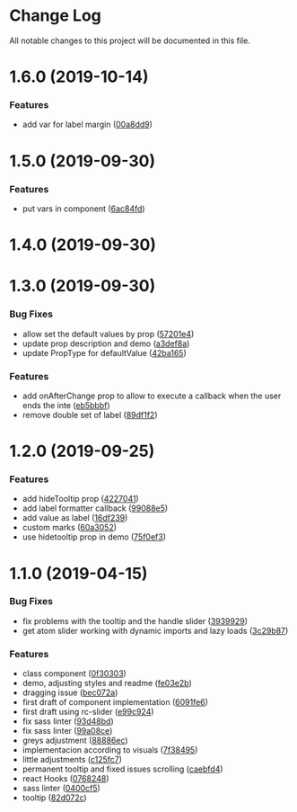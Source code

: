 # Change Log

All notable changes to this project will be documented in this file.

<a name="1.6.0"></a>
# 1.6.0 (2019-10-14)


### Features

* add var for label margin ([00a8dd9](https://github.com/SUI-Components/sui-components/commit/00a8dd9))



<a name="1.5.0"></a>
# 1.5.0 (2019-09-30)


### Features

* put vars in component ([6ac84fd](https://github.com/SUI-Components/sui-components/commit/6ac84fd))



<a name="1.4.0"></a>
# 1.4.0 (2019-09-30)



<a name="1.3.0"></a>
# 1.3.0 (2019-09-30)


### Bug Fixes

* allow set the default values by prop ([57201e4](https://github.com/SUI-Components/sui-components/commit/57201e4))
* update prop description and demo ([a3def8a](https://github.com/SUI-Components/sui-components/commit/a3def8a))
* update PropType for defaultValue ([42ba165](https://github.com/SUI-Components/sui-components/commit/42ba165))


### Features

* add onAfterChange prop to allow to execute a callback when the user ends the inte ([eb5bbbf](https://github.com/SUI-Components/sui-components/commit/eb5bbbf))
* remove double set of label ([89df1f2](https://github.com/SUI-Components/sui-components/commit/89df1f2))



<a name="1.2.0"></a>
# 1.2.0 (2019-09-25)


### Features

* add hideTooltip prop ([4227041](https://github.com/SUI-Components/sui-components/commit/4227041))
* add label formatter callback ([99088e5](https://github.com/SUI-Components/sui-components/commit/99088e5))
* add value as label ([16df239](https://github.com/SUI-Components/sui-components/commit/16df239))
* custom marks ([60a3052](https://github.com/SUI-Components/sui-components/commit/60a3052))
* use hidetooltip prop in demo ([75f0ef3](https://github.com/SUI-Components/sui-components/commit/75f0ef3))



<a name="1.1.0"></a>
# 1.1.0 (2019-04-15)


### Bug Fixes

* fix problems with the tooltip and the handle slider ([3939929](https://github.com/SUI-Components/sui-components/commit/3939929))
* get atom slider working with dynamic imports and lazy loads ([3c29b87](https://github.com/SUI-Components/sui-components/commit/3c29b87))


### Features

* class component ([0f30303](https://github.com/SUI-Components/sui-components/commit/0f30303))
* demo, adjusting styles and readme ([fe03e2b](https://github.com/SUI-Components/sui-components/commit/fe03e2b))
* dragging issue ([bec072a](https://github.com/SUI-Components/sui-components/commit/bec072a))
* first draft of component implementation ([6091fe6](https://github.com/SUI-Components/sui-components/commit/6091fe6))
* first draft using rc-slider ([e99c924](https://github.com/SUI-Components/sui-components/commit/e99c924))
* fix sass linter ([93d48bd](https://github.com/SUI-Components/sui-components/commit/93d48bd))
* fix sass linter ([99a08ce](https://github.com/SUI-Components/sui-components/commit/99a08ce))
* greys adjustment ([88886ec](https://github.com/SUI-Components/sui-components/commit/88886ec))
* implementacion according to visuals ([7f38495](https://github.com/SUI-Components/sui-components/commit/7f38495))
* little adjustments ([c125fc7](https://github.com/SUI-Components/sui-components/commit/c125fc7))
* permanent tooltip and fixed issues scrolling ([caebfd4](https://github.com/SUI-Components/sui-components/commit/caebfd4))
* react Hooks ([0768248](https://github.com/SUI-Components/sui-components/commit/0768248))
* sass linter ([0400cf5](https://github.com/SUI-Components/sui-components/commit/0400cf5))
* tooltip ([82d072c](https://github.com/SUI-Components/sui-components/commit/82d072c))



